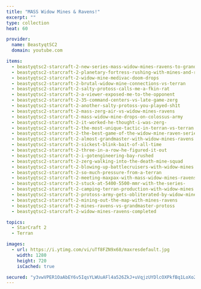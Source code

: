 ```yaml
---
title: "MASS Widow Mines & Ravens!"
excerpt: ""
type: collection
heat: 60

provider:
  name: BeastyqtSC2
  domain: youtube.com

items:
  - beastyqtsc2-starcraft-2-new-series-mass-widow-mines-ravens-to-grandmaster
  - beastyqtsc2-starcraft-2-planetary-fortress-rushing-with-mines-and-ravens
  - beastyqtsc2-starcraft-2-widow-mine-medivac-doom-drops
  - beastyqtsc2-starcraft-2-brutal-widow-mine-connections-vs-terran
  - beastyqtsc2-starcraft-2-salty-protoss-calls-me-a-fkin-rat
  - beastyqtsc2-starcraft-2-a-viewer-exposed-me-to-the-opponent
  - beastyqtsc2-starcraft-2-35-command-centers-vs-late-game-zerg
  - beastyqtsc2-starcraft-2-another-salty-protoss-you-played-sh1t
  - beastyqtsc2-starcraft-2-mass-zerg-air-vs-widow-mines-ravens
  - beastyqtsc2-starcraft-2-mass-widow-mine-drops-on-colossus-army
  - beastyqtsc2-starcraft-2-it-worked-he-thought-i-was-zerg-
  - beastyqtsc2-starcraft-2-the-most-unique-tactic-in-terran-vs-terran
  - beastyqtsc2-starcraft-2-the-best-game-of-the-widow-mine-raven-series
  - beastyqtsc2-starcraft-2-almost-grandmaster-with-widow-mines-ravens
  - beastyqtsc2-starcraft-2-sickest-blink-bait-of-all-time
  - beastyqtsc2-starcraft-2-three-in-a-row-he-figured-it-out
  - beastyqtsc2-starcraft-2-i-gotengineering-bay-rushed
  - beastyqtsc2-starcraft-2-zerg-walking-into-the-death-mine-squad
  - beastyqtsc2-starcraft-2-blowing-up-battlecruisers-with-widow-mines
  - beastyqtsc2-starcraft-2-so-much-pressure-from-a-terran
  - beastyqtsc2-starcraft-2-meeting-maxpax-with-mass-widow-mines-ravens
  - beastyqtsc2-starcraft-2-stuck-at-5400-5500-mmr-with-the-series-
  - beastyqtsc2-starcraft-2-camping-terran-production-with-widow-mines
  - beastyqtsc2-starcraft-2-protoss-army-gets-obliterated-by-widow-mines
  - beastyqtsc2-starcraft-2-mining-out-the-map-with-mines-ravens
  - beastyqtsc2-starcraft-2-mines-ravens-vs-grandmaster-protoss
  - beastyqtsc2-starcraft-2-widow-mines-ravens-completed

topics:
  - StarCraft 2
  - Terran

images:
  - url: https://i.ytimg.com/vi/uTf8FZN9x68/maxresdefault.jpg
    width: 1280
    height: 720
    isCached: true

secured: "y3vwVPER1OaAbEY6v5IqsYLWUuAFl4a526ZkJ+uVqjzUYDlcOXPkfBq1LoXo2/qbNx5hIJMZHDWuckj2QY9Ke3X2C7NoeJCC/V7l30hId4MARjcGmlbjsxGF44mF5qgCEQz+tV9PFCctSOW4uckXwANmS097YL+MfqFDnu3ZZlVugKSE0HClciLaGFndyh0l4KfS8bAG+itOjiUQ2OPmnGutsMalcKWerqMm50FYmyr9OIwHADSkp4r0cJ0Y3GJ/9fZSOsdjgMkbZkrhT1dL+6pKS/Ktbg69rdQ7oYxQ7MXoc87ubtRq/OfwFhzRv2/zgCfuKhumB0yzRwVIC13uIjTNzgYgmgQYO0HfhZRYfzM=;FnMT7Yp84dQZytS/J7hU8g=="
---
```


